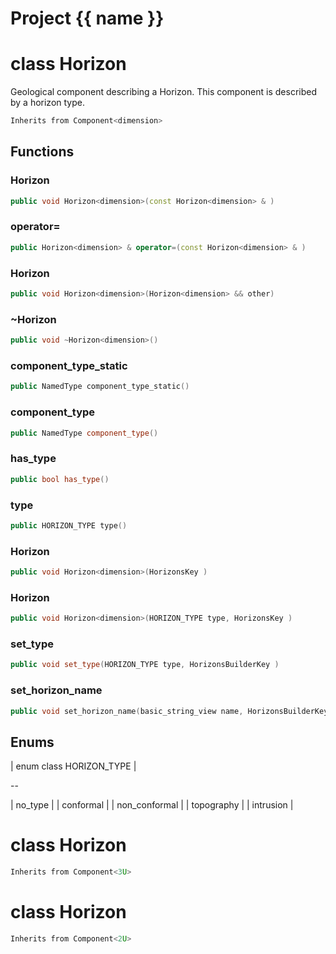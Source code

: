 <script setup>
import {useRoute} from 'vitepress'
const {path} = useRoute()
const tokens = path.split('/')
const words = tokens[2].split('-');
for (let i = 0; i < words.length; i++) {
    words[i] = words[i].charAt(0).toUpperCase() + words[i].slice(1);
    words[i] = words[i].replace('geode', 'Geode')
}
const name = words.join('-');
</script>
# Project {{ name }}

# class Horizon


 Geological component describing a Horizon. This component is described by a horizon type.



```cpp
Inherits from Component<dimension>
```



## Functions

### Horizon

```cpp
public void Horizon<dimension>(const Horizon<dimension> & )
```


### operator=

```cpp
public Horizon<dimension> & operator=(const Horizon<dimension> & )
```


### Horizon

```cpp
public void Horizon<dimension>(Horizon<dimension> && other)
```


### ~Horizon

```cpp
public void ~Horizon<dimension>()
```


### component_type_static

```cpp
public NamedType component_type_static()
```


### component_type

```cpp
public NamedType component_type()
```


### has_type

```cpp
public bool has_type()
```


### type

```cpp
public HORIZON_TYPE type()
```


### Horizon

```cpp
public void Horizon<dimension>(HorizonsKey )
```


### Horizon

```cpp
public void Horizon<dimension>(HORIZON_TYPE type, HorizonsKey )
```


### set_type

```cpp
public void set_type(HORIZON_TYPE type, HorizonsBuilderKey )
```


### set_horizon_name

```cpp
public void set_horizon_name(basic_string_view name, HorizonsBuilderKey )
```




## Enums

| enum class HORIZON_TYPE |

--

| no_type |
| conformal |
| non_conformal |
| topography |
| intrusion |





# class Horizon


```cpp
Inherits from Component<3U>
```



# class Horizon


```cpp
Inherits from Component<2U>
```



